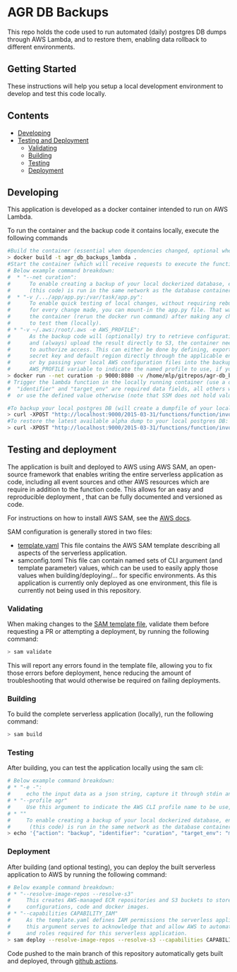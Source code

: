 # AGR DB Backups

This repo holds the code used to run automated (daily) postgres DB dumps through AWS Lambda,
and to restore them, enabling data rollback to different environments.

## Getting Started

These instructions will help you setup a local development environment to develop and test this code locally.

## Contents

-  [Developing](#developing)
-  [Testing and Deployment](#testing-and-deployment)
   *  [Validating](#validating)
   *  [Building](#building)
   *  [Testing](#testing)
   *  [Deployment](#deployment)

## Developing
This application is developed as a docker container intended to run on AWS Lambda.

To run the container and the backup code it contains locally, execute the following commands
```bash
#Build the container (essential when dependencies changed, optional when only app.py changes were made.)
> docker build -t agr_db_backups_lambda .
#Start the container (which will receive requests to execute the function)
# Below example command breakdown:
#  * "--net curation":
#      To enable creating a backup of your local dockerized database, ensure the backup container
#      (this code) is run in the same network as the database container (here "curation").
#  * "-v /.../app/app.py:/var/task/app.py":
#      To enable quick testing of local changes, without requiring rebuilding the container
#      for every change made, you can mount-in the app.py file. That way you only need to restart
#      the container (rerun the docker run command) after making any changes to the file to be able
#      to test them (locally).
# * "-v ~/.aws:/root/.aws -e AWS_PROFILE":
#      As the backup code will (optionally) try to retrieve configuration settings from AWS SSM,
#      and (always) upload the result directly to S3, the container needs to be aware of valid AWS credentials
#      to authorize access. This can either be done by defining, exporting and passing on the AWS access key,
#      secret key and default region directly through the applicable environment variables (see https://docs.aws.amazon.com/cli/latest/userguide/cli-configure-envvars.html),
#      or by passing your local AWS configuration files into the backup container, optionally accompanied by the
#      AWS_PROFILE variable to indicate the named profile to use, if your agr profile does not have the "default" name.
> docker run --net curation -p 9000:8080 -v /home/mlp/gitrepos/agr-db_backups/app/app.py:/var/task/app.py -v ~/.aws:/root/.aws -e AWS_PROFILE agr_db_backups_lambda
# Trigger the lambda function in the locally running container (use a different terminal session)
#  "identifier" and "target_env" are required data fields, all others will be retrieved from SSM when left undefined,
#  or use the defined value otherwise (note that SSM does not hold values for local dev env operations/testing).

#To backup your local postgres DB (will create a dumpfile of your local DB in S3):
> curl -XPOST "http://localhost:9000/2015-03-31/functions/function/invocations" -d '{"action": "backup", "identifier": "curation", "target_env": "mluypaert-dev", "db_name": "curation", "db_user": "postgres", "db_password": "...", "db_host": "postgres", "s3_bucket": "agr-db-backups"}'
#To restore the latest available alpha dump to your local postgres DB:
> curl -XPOST "http://localhost:9000/2015-03-31/functions/function/invocations" -d '{"action": "restore", "identifier": "curation", "src_env": "alpha", "target_env": "mluypaert-dev", "db_name": "curation", "db_user": "postgres", "db_password": "...", "db_host": "postgres"}'
```

## Testing and deployment
The application is built and deployed to AWS using AWS SAM, an open-source framework that enables
writing the entire serverless application as code, including all event sources and other AWS resources
which are require in addition to the function code. This allows for an easy and reproducible deployment
, that can be fully documented and versioned as code.

For instructions on how to install AWS SAM, see the [AWS docs](https://docs.aws.amazon.com/serverless-application-model/latest/developerguide/serverless-sam-cli-install.html).

SAM configuration is generally stored in two files:
 * [template.yaml](template.yaml)
    This file contains the AWS SAM template describing all aspects of the serverless application.
 * samconfig.toml
    This file can contain named sets of CLI argument (and template parameter) values,
    which can be used to easily apply those values when building/deploying/... for specific environments.
    As this application is currently only deployed as one environment,
    this file is currently not being used in this repository.

### Validating
When making changes to the [SAM template file](template.yaml), validate them before requesting a PR
or attempting a deployment, by running the following command:
```bash
> sam validate
```
This will report any errors found in the template file, allowing you to fix those errors before deployment,
hence reducing the amount of troubleshooting that would otherwise be required on failing deployments.

### Building
To build the complete serverless application (locally), run the following command:
```bash
> sam build
```

### Testing
After building, you can test the application locally using the sam cli:
```bash
# Below example command breakdown:
# * "-e -":
#     echo the input data as a json string, capture it through stdin and pass it on to the function
# * "--profile agr"
#     Use this argument to indicate the AWS CLI profile name to be use, if it is not named "default" (otherwise ommit this argument).
# * ""
#     To enable creating a backup of your local dockerized database, ensure the lambda container
#      (this code) is run in the same network as the database container (here "curation").
> echo '{"action": "backup", "identifier": "curation", "target_env": "mluypaert-dev", "db_name": "curation", "db_user": "postgres", "db_password": "...", "db_host": "postgres", "s3_bucket": "agr-db-backups"}' | sam local invoke "agrDbBackups" --event - --profile agr --docker-network curation
```

### Deployment
After building (and optional testing), you can deploy the built
serverless application to AWS by running the following command:
```bash
# Below example command breakdown:
# * "--resolve-image-repos --resolve-s3"
#     This creates AWS-managed ECR repositories and S3 buckets to store the serverless application's
#     configurations, code and docker images.
# * "--capabilities CAPABILITY_IAM"
#     As the template.yaml defines IAM permissions the serverless application needs to function correctly,
#     this argument serves to acknowledge that and allow AWS to automatically create the necessary IAM policies
#     and roles required for this serverless application.
> sam deploy --resolve-image-repos --resolve-s3 --capabilities CAPABILITY_IAM
```
Code pushed to the main branch of this repository automatically gets built and deployed, through [github actions](./.github/workflows/main-build-and-deploy.yml).
